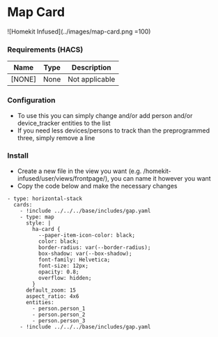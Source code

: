 # Map Card
![Homekit Infused](../images/map-card.png =100)


### Requirements (HACS)
| Name | Type  | Description |
|----------------------------------|-------------|---------------------------------------------------------------------------------------------------------------------------------------------------------------------------------------------------------|
| [NONE] | None | Not applicable |

### Configuration
- To use this you can simply change and/or add person and/or device_tracker entities to the list
- If you need less devices/persons to track than the preprogrammed three, simply remove a line

### Install
- Create a new file in the view you want (e.g. /homekit-infused/user/views/frontpage/), you can name it however you want
- Copy the code below and make the necessary changes

```
- type: horizontal-stack
  cards:
    - !include ../../../base/includes/gap.yaml
    - type: map                    
      style: |
        ha-card {
          --paper-item-icon-color: black;
          color: black;
          border-radius: var(--border-radius);
          box-shadow: var(--box-shadow);
          font-family: Helvetica;
          font-size: 12px;
          opacity: 0.8;
          overflow: hidden;
        }                      
      default_zoom: 15
      aspect_ratio: 4x6
      entities:
        - person.person_1
        - person.person_2
        - person.person_3
    - !include ../../../base/includes/gap.yaml
```

